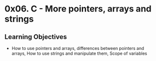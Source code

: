 # 0x06. C - More pointers, arrays and strings

## Learning Objectives

*  How to use pointers and arrays, differences between pointers and arrays, How to use strings and manipulate them, Scope of variables
